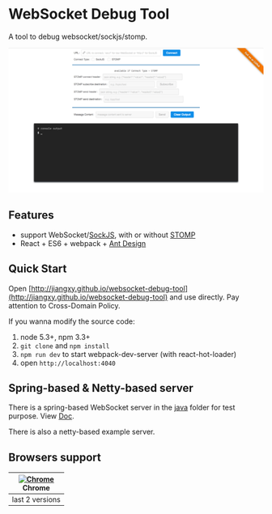 # WebSocket Debug Tool

A tool to debug websocket/sockjs/stomp.

![](screenshot.png)

## Features

* support WebSocket/[SockJS](https://github.com/sockjs/sockjs-client), with or without [STOMP](https://github.com/jmesnil/stomp-websocket)
* React + ES6 + webpack + [Ant Design](https://github.com/ant-design/ant-design)

## Quick Start

Open [http://jiangxy.github.io/websocket-debug-tool](http://jiangxy.github.io/websocket-debug-tool) and use directly. Pay attention to Cross-Domain Policy.

If you wanna modify the source code:

1. node 5.3+, npm 3.3+
2. `git clone` and `npm install`
3. `npm run dev` to start webpack-dev-server (with react-hot-loader)
4. open `http://localhost:4040`

## Spring-based & Netty-based server

There is a spring-based WebSocket server in the [java](java) folder for test purpose. View [Doc](java/README.md).

There is also a netty-based example server.

## Browsers support

| [<img src="https://raw.githubusercontent.com/godban/browsers-support-badges/master/src/images/chrome.png" alt="Chrome" width="16px" height="16px" />](http://godban.github.io/browsers-support-badges/)</br>Chrome |
| --------- |
| last 2 versions
